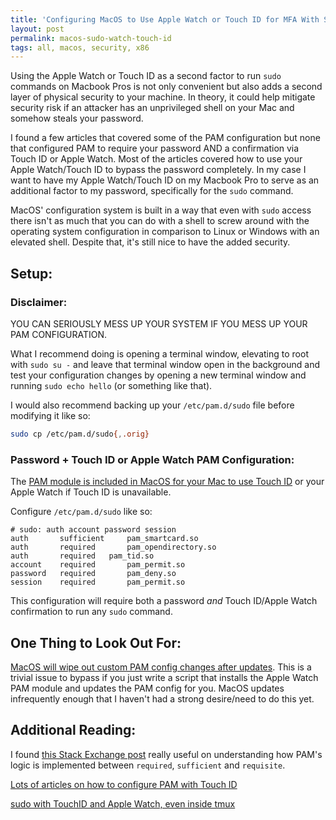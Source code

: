 ```yaml
---
title: 'Configuring MacOS to Use Apple Watch or Touch ID for MFA With Sudo'
layout: post
permalink: macos-sudo-watch-touch-id
tags: all, macos, security, x86
---
```



Using the Apple Watch or Touch ID as a second factor to run `sudo` commands on Macbook Pros is not only convenient but also adds a second layer of physical security to your machine. In theory, it could help mitigate security risk if an attacker has an unprivileged shell on your Mac and somehow steals your password. 

I found a few articles that covered some of the PAM configuration but none that configured PAM to require your password AND a confirmation via Touch ID or Apple Watch. Most of the articles covered how to use your Apple Watch/Touch ID to bypass the password completely. In my case I want to have my Apple Watch/Touch ID on my Macbook Pro to serve as an additional factor to my password, specifically for the `sudo` command.

MacOS' configuration system is built in a way that even with `sudo` access there isn't as much that you can do with a shell to screw around with the operating system configuration in comparison to Linux or Windows with an elevated shell. Despite that, it's still nice to have the added security. 

## Setup:

### Disclaimer:

YOU CAN SERIOUSLY MESS UP YOUR SYSTEM IF YOU MESS UP YOUR PAM CONFIGURATION. 

What I recommend doing is opening a terminal window, elevating to root with `sudo su -` and leave that terminal window open in the background and test your configuration changes by opening a new terminal window and running `sudo echo hello` (or something like that). 

I would also recommend backing up your `/etc/pam.d/sudo` file before modifying it like so:

```bash
sudo cp /etc/pam.d/sudo{,.orig}
```


### Password + Touch ID or Apple Watch PAM Configuration:

The [PAM module is included in MacOS for your Mac to use Touch ID](https://opensource.apple.com/source/pam_modules/pam_modules-173.1.1/modules/pam_tid/pam_tid.c.auto.html) or your Apple Watch if Touch ID is unavailable. 

Configure `/etc/pam.d/sudo` like so:

```
# sudo: auth account password session
auth       sufficient     pam_smartcard.so
auth       required       pam_opendirectory.so
auth	   required	  pam_tid.so
account    required       pam_permit.so
password   required       pam_deny.so
session    required       pam_permit.so
```


This configuration will require both a password _and_ Touch ID/Apple Watch confirmation to run any `sudo` command.


## One Thing to Look Out For:

[MacOS will wipe out custom PAM config changes after updates](https://github.com/biscuitehh/pam-watchid/issues/5). This is a trivial issue to bypass if you just write a script that installs the Apple Watch PAM module and updates the PAM config for you. MacOS updates infrequently enough that I haven't had a strong desire/need to do this yet.

## Additional Reading:

I found [this Stack Exchange post](https://unix.stackexchange.com/questions/106131/pam-required-and-sufficient-control-flag) really useful on understanding how PAM's logic is implemented between `required`, `sufficient` and `requisite`.

[Lots of articles on how to configure PAM with Touch ID](https://duckduckgo.com/?t=ffab&q=pam+sudo+touch+id+&ia=web)

[sudo with TouchID and Apple Watch, even inside tmux](https://andre.arko.net/2020/07/10/sudo-with-touchid-and-apple-watch-even-inside-tmux/)
